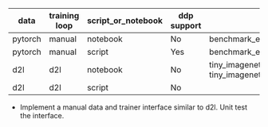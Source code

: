 
| data  | training loop | script_or_notebook| ddp support |usecase|
|-------| --------------|-------------------|-------------|-------|
|pytorch| manual        | notebook | No | benchmark_experiments/*ipynb|
|pytorch| manual        | script | Yes |benchmark_experiments/*_resnet.py|
| d2l   | d2l           | notebook | No |tiny_imagenet_baseline_toy.ipynb tiny_imagenet_baseline.ipynb|
| d2l   | d2l           | script | No ||

- Implement a manual data and trainer interface similar to d2l. Unit test the interface. 